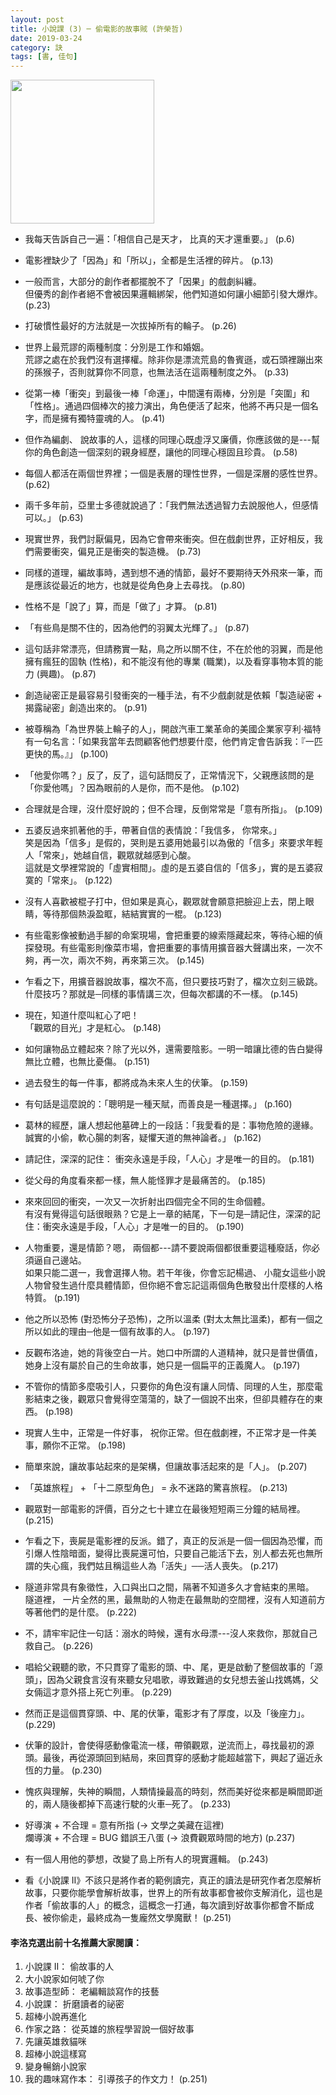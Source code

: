 ```yaml
---
layout: post
title: 小說課 (3) ─ 偷電影的故事賊 (許榮哲)
date: 2019-03-24
category: 訣
tags: [書, 佳句]
---
```


<img src="https://doltegg.github.io/egg/others/egg/noveliii.jpg" style="width:230px"/>

- 我每天告訴自己一遍：「相信自己是天才， 比真的天才還重要。」 (p.6)


- 電影裡缺少了「因為」和「所以」，全都是生活裡的碎片。 (p.13)


- 一般而言，大部分的創作者都擺脫不了「因果」的戲劇糾纏。<br />
但優秀的創作者絕不會被因果邏輯綁架，他們知道如何讓小細節引發大爆炸。 (p.23)


- 打破慣性最好的方法就是一次拔掉所有的輪子。 (p.26)


- 世界上最荒謬的兩種制度：分別是工作和婚姻。<br />
荒謬之處在於我們沒有選擇權。除非你是漂流荒島的魯賓遜，或石頭裡蹦出來的孫猴子，否則就算你不同意，也無法活在這兩種制度之外。 (p.33)


- 從第一棒「衝突」到最後一棒「命運」，中間還有兩棒，分別是「突圍」和「性格」。通過四個棒次的接力演出，角色便活了起來，他將不再只是一個名字，而是擁有獨特靈魂的人。 (p.41)


- 但作為編劇、 說故事的人，這樣的同理心既虛浮又廉價，你應該做的是---幫你的角色創造一個深刻的親身經歷，讓他的同理心穩固且珍貴。 (p.58)


- 每個人都活在兩個世界裡；一個是表層的理性世界，一個是深層的感性世界。 (p.62)


- 兩千多年前，亞里士多德就說過了：「我們無法透過智力去說服他人，但感情可以。」 (p.63)


- 現實世界，我們討厭偏見，因為它會帶來衝突。但在戲劇世界，正好相反，我們需要衝突，偏見正是衝突的製造機。 (p.73)


- 同樣的道理，編故事時，遇到想不通的情節，最好不要期待天外飛來一筆，而是應該從最近的地方，也就是從角色身上去尋找。 (p.80)


- 性格不是「說了」算，而是「做了」才算。 (p.81)


- 「有些鳥是關不住的，因為他們的羽翼太光輝了。」 (p.87)


- 這句話非常漂亮，但請務實一點，鳥之所以關不住，不在於他的羽翼，而是他擁有瘋狂的固執 (性格)，和不能沒有他的專業 (職業)，以及看穿事物本質的能力 (興趣)。 (p.87)


- 創造祕密正是最容易引發衝突的一種手法，有不少戲劇就是依賴「製造祕密 $+$ 揭露祕密」創造出來的。 (p.91)


- 被尊稱為「為世界裝上輪子的人」，開啟汽車工業革命的美國企業家亨利‧福特有一句名言：「如果我當年去問顧客他們想要什麼，他們肯定會告訴我：『一匹更快的馬。』」 (p.100)


- 「他愛你嗎？」反了，反了，這句話問反了，正常情況下，父親應該問的是「你愛他嗎」？因為眼前的人是你，而不是他。 (p.102)


- 合理就是合理，沒什麼好說的；但不合理，反倒常常是「意有所指」。 (p.109)


- 五婆反過來抓著他的手，帶著自信的表情說：「我信多， 你常來。」<br />
笑是因為「信多」是假的，哭則是五婆用她最引以為傲的「信多」來要求年輕人「常來」，她越自信，觀眾就越感到心酸。<br />
這就是文學裡常說的「虛實相間」。虛的是五婆自信的「信多」，實的是五婆寂寞的「常來」。 (p.122)


- 沒有人喜歡被棍子打中，但如果是真心，觀眾就會願意把臉迎上去，閉上眼睛，等待那個熱淚盈眶，結結實實的一棍。 (p.123)


- 有些電影像被動過手腳的命案現場，會把重要的線索隱藏起來，等待心細的偵探發現。有些電影則像菜市場，會把重要的事情用擴音器大聲講出來，一次不夠，再一次，兩次不夠，再來第三次。 (p.145)


- 乍看之下，用擴音器說故事，檔次不高，但只要技巧對了，檔次立刻三級跳。什麼技巧？那就是─同樣的事情講三次，但每次都講的不一樣。 (p.145)


- 現在，知道什麼叫紅心了吧！<br />
「觀眾的目光」才是紅心。 (p.148)


- 如何讓物品立體起來？除了光以外，還需要陰影。一明一暗讓比德的告白變得無比立體，也無比憂傷。 (p.151)


- 過去發生的每一件事，都將成為未來人生的伏筆。 (p.159)


- 有句話是這麼說的：「聰明是一種天賦，而善良是一種選擇。」 (p.160)


- 葛林的經歷，讓人想起他墓碑上的一段話：「我愛看的是：事物危險的邊緣。誠實的小偷，軟心腸的刺客，疑懼天道的無神論者。」 (p.162)


- 請記住，深深的記住： 衝突永遠是手段，「人心」才是唯一的目的。 (p.181)


- 從父母的角度看來都一樣，無人能怪罪才是最痛苦的。 (p.185)


- 來來回回的衝突，一次又一次折射出四個完全不同的生命個體。<br />
有沒有覺得這句話很眼熟？它是上一章的結尾，下一句是─請記住，深深的記住：衝突永遠是手段，「人心」才是唯一的目的。 (p.190)


- 人物重要，還是情節？嗯， 兩個都---請不要說兩個都很重要這種廢話，你必須逼自己邊站。<br />
如果只能二選一，我會選擇人物。若干年後，你會忘記楊過、 小龍女這些小說人物曾發生過什麼具體情節，但你絕不會忘記這兩個角色散發出什麼樣的人格特質。 (p.191)


- 他之所以恐怖 (對恐怖分子恐怖)，之所以溫柔 (對太太無比溫柔)，都有一個之所以如此的理由─他是一個有故事的人。 (p.197)


- 反觀布洛迪，她的背後空白一片。她口中所謂的人道精神，就只是普世價值，她身上沒有屬於自己的生命故事，她只是一個扁平的正義魔人。 (p.197)


- 不管你的情節多麼吸引人，只要你的角色沒有讓人同情、同理的人生，那麼電影結束之後，觀眾只會覺得空蕩蕩的，缺了一個說不出來，但卻具體存在的東西。 (p.198)


- 現實人生中，正常是一件好事，
祝你正常。但在戲劇裡，不正常才是一件美事，願你不正常。 (p.198)


- 簡單來說，讓故事站起來的是架構，但讓故事活起來的是「人」。 (p.207)


- 「英雄旅程」 $+$ 「十二原型角色」 $=$ 永不迷路的驚喜旅程。 (p.213)


- 觀眾對一部電影的評價，百分之七十建立在最後短短兩三分鐘的結局裡。 (p.215)


- 乍看之下，喪屍是電影裡的反派。錯了，真正的反派是一個一個因為恐懼，而引爆人性陰暗面，變得比喪屍還可怕，只要自己能活下去，別人都去死也無所謂的失心瘋，我們姑且稱這些人為「活失」──活人喪失。 (p.217)


- 隧道非常具有象徵性，入口與出口之間，隔著不知道多久才會結束的黑暗。<br />
隧道裡， 一片全然的黑，最無助的人物走在最無助的空間裡，沒有人知道前方等著他們的是什麼。 (p.222)


- 不，請牢牢記住一句話：溺水的時候，還有水母漂---沒人來救你，那就自己救自己。 (p.226)


- 唱給父親聽的歌，不只貫穿了電影的頭、中、尾，更是啟動了整個故事的「源頭」，因為父親食言沒有來聽女兒唱歌，導致難過的女兒想去釜山找媽媽，父女倆這才意外搭上死亡列車。 (p.229)


- 然而正是這個貫穿頭、中、尾的伏筆，電影才有了厚度，以及「後座力」。 (p.229)


- 伏筆的設計，會使得感動像電流一樣，帶領觀眾，逆流而上，尋找最初的源頭。最後，再從源頭回到結局，來回貫穿的感動才能超越當下，興起了逼近永恆的力量。 (p.230)


- 愧疚與理解，失神的瞬間，人類情操最高的時刻，然而美好從來都是瞬間即逝的，兩人隨後都掉下高速行駛的火車─死了。 (p.233)


- 好導演 $+$ 不合理 $=$ 意有所指 (→ 文學之美藏在這裡)<br />
爛導演 $+$ 不合理 $=$ BUG 錯誤王八蛋 (→ 浪費觀眾時間的地方) (p.237)


- 有一個人用他的夢想，改變了島上所有人的現實邏輯。 (p.243)


- 看《小說課 II》不該只是將作者的範例讀完，真正的讀法是研究作者怎麼解析故事，只要你能學會解析故事，世界上的所有故事都會被你支解消化，這也是作者「偷故事的人」的概念，這概念一打通，每次讀到好故事你都會不斷成長、被你偷走，最終成為一隻龐然文學魔獸！ (p.251)


#### 李洛克選出前十名推薦大家閱讀：
1. 小說課 II： 偷故事的人
1. 大小說家如何唬了你
1. 故事造型師： 老編輯談寫作的技藝
1. 小說課： 折磨讀者的祕密
1. 超棒小說再進化
1. 作家之路： 從英雄的旅程學習說一個好故事
1. 先讓英雄救貓咪
1. 超棒小說這樣寫
1. 變身暢銷小說家
1. 我的趣味寫作本： 引導孩子的作文力！ (p.251)
